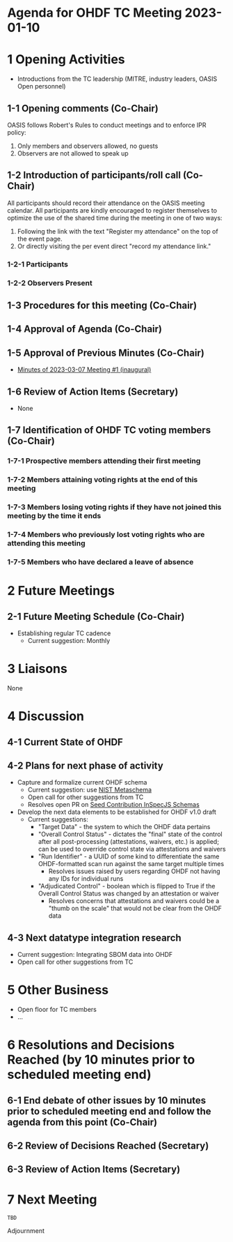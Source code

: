 # Agenda for  OHDF TC Meeting 2023-01-10

# 1 Opening Activities

- Introductions from the TC leadership (MITRE, industry leaders, OASIS Open personnel)

## 1-1 Opening comments (Co-Chair)

OASIS follows Robert's Rules to conduct meetings and to enforce IPR policy:

1. Only members and observers allowed, no guests
1. Observers are not allowed to speak up

## 1-2 Introduction of participants/roll call (Co-Chair)

All participants should record their attendance on the OASIS meeting calendar.
All participants are kindly encouraged to register themselves to optimize the use of the shared time during the meeting in one of two ways:

1. Following the link with the text "Register my attendance" on the top of the event page.
1. Or directly visiting the per event direct "record my attendance link."

### 1-2-1 Participants

### 1-2-2 Observers Present

## 1-3 Procedures for this meeting (Co-Chair)

## 1-4 Approval of Agenda (Co-Chair)

## 1-5 Approval of Previous Minutes (Co-Chair)

- [Minutes of 2023-03-07 Meeting #1 (inaugural)](https://github.com/oasis-tcs/ohdf/blob/main/meeting-minutes/2023-03-07.md)

## 1-6 Review of Action Items (Secretary)

- None

## 1-7 Identification of OHDF TC voting members (Co-Chair)

### 1-7-1 Prospective members attending their first meeting

### 1-7-2 Members attaining voting rights at the end of this meeting

### 1-7-3 Members losing voting rights if they have not joined this meeting by the time it ends

### 1-7-4 Members who previously lost voting rights who are attending this meeting

### 1-7-5 Members who have declared a leave of absence

# 2 Future Meetings

## 2-1 Future Meeting Schedule (Co-Chair)

- Establishing regular TC cadence
  - Current suggestion: Monthly

# 3 Liaisons

None

# 4 Discussion

## 4-1 Current State of OHDF

## 4-2 Plans for next phase of activity

- Capture and formalize current OHDF schema
  - Current suggestion: use [NIST Metaschema](https://pages.nist.gov/metaschema/)
  - Open call for other suggestions from TC
  - Resolves open PR on [Seed Contribution InSpecJS Schemas](https://github.com/oasis-tcs/ohdf/pull/4)
- Develop the next data elements to be established for OHDF v1.0 draft
  - Current suggestions:
    - "Target Data" - the system to which the OHDF data pertains
    - "Overall Control Status" - dictates the "final" state of the control after all post-processing (attestations, waivers, etc.) is applied; can be used to override control state via attestations and waivers
    - "Run Identifier" - a UUID of some kind to differentiate the same OHDF-formatted scan run against the same target multiple times
      - Resolves issues raised by users regarding OHDF not having any IDs for individual runs
    - "Adjudicated Control" - boolean which is flipped to True if the Overall Control Status was changed by an attestation or waiver
      - Resolves concerns that attestations and waivers could be a "thumb on the scale" that would not be clear from the OHDF data

## 4-3 Next datatype integration research

- Current suggestion: Integrating SBOM data into OHDF
- Open call for other suggestions from TC

# 5 Other Business

- Open floor for TC members
- ...

# 6 Resolutions and Decisions Reached (by 10 minutes prior to scheduled meeting end)

## 6-1 End debate of other issues by 10 minutes prior to scheduled meeting end and follow the agenda from this point (Co-Chair)

## 6-2 Review of Decisions Reached (Secretary)

## 6-3 Review of Action Items (Secretary)

# 7 Next Meeting

```
TBD
```

Adjournment

